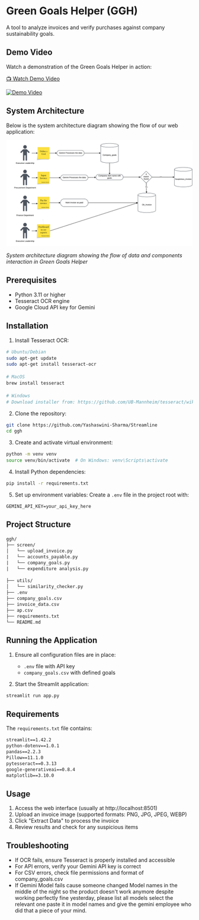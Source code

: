# Green Goals Helper (GGH)

A tool to analyze invoices and verify purchases against company sustainability goals.

## Demo Video

Watch a demonstration of the Green Goals Helper in action:

[📺 Watch Demo Video](https://drive.google.com/file/d/1Kz7YBiLT4-nGxouNvckboLn3FVevzwr0/view?usp=sharing)

[![Demo Video](https://img.shields.io/badge/Watch-Demo_Video-red?style=for-the-badge&logo=google-drive)](https://drive.google.com/file/d/1Kz7YBiLT4-nGxouNvckboLn3FVevzwr0/view?usp=sharing)

## System Architecture

Below is the system architecture diagram showing the flow of our web application:

![System Architecture](sp.png)

*System architecture diagram showing the flow of data and components interaction in Green Goals Helper*

## Prerequisites

- Python 3.11 or higher
- Tesseract OCR engine
- Google Cloud API key for Gemini

## Installation

1. Install Tesseract OCR:
```bash
# Ubuntu/Debian
sudo apt-get update
sudo apt-get install tesseract-ocr

# MacOS
brew install tesseract

# Windows
# Download installer from: https://github.com/UB-Mannheim/tesseract/wiki
```

2. Clone the repository:
```bash
git clone https://github.com/Yashaswini-Sharma/Streamline
cd ggh
```

3. Create and activate virtual environment:
```bash
python -m venv venv
source venv/bin/activate  # On Windows: venv\Scripts\activate
```

4. Install Python dependencies:
```bash
pip install -r requirements.txt
```

5. Set up environment variables:
Create a `.env` file in the project root with:
```
GEMINI_API_KEY=your_api_key_here
```

## Project Structure

```
ggh/
├── screen/
│   └── upload_invoice.py
|   └── accounts_payable.py
|   └── company_goals.py
|   └── expenditure analysis.py

├── utils/
│   └── similarity_checker.py
├── .env
├── company_goals.csv
├── invoice_data.csv
├── ap.csv
├── requirements.txt
└── README.md
```

## Running the Application

1. Ensure all configuration files are in place:
   - `.env` file with API key
   - `company_goals.csv` with defined goals

2. Start the Streamlit application:
```bash
streamlit run app.py
```

## Requirements

The `requirements.txt` file contains:
```
streamlit==1.42.2
python-dotenv==1.0.1
pandas==2.2.3
Pillow==11.1.0
pytesseract==0.3.13
google-generativeai==0.8.4
matplotlib==3.10.0
```

## Usage

1. Access the web interface (usually at http://localhost:8501)
2. Upload an invoice image (supported formats: PNG, JPG, JPEG, WEBP)
3. Click "Extract Data" to process the invoice
4. Review results and check for any suspicious items


## Troubleshooting

- If OCR fails, ensure Tesseract is properly installed and accessible
- For API errors, verify your Gemini API key is correct
- For CSV errors, check file permissions and format of company_goals.csv
- If Gemini Model fails cause someone changed Model names in the middle of the night so the product doesn't work anymore despite working perfectly fine yesterday, please list all models select the relevant one paste it in model names and give the gemini employee who did that a piece of your mind.
